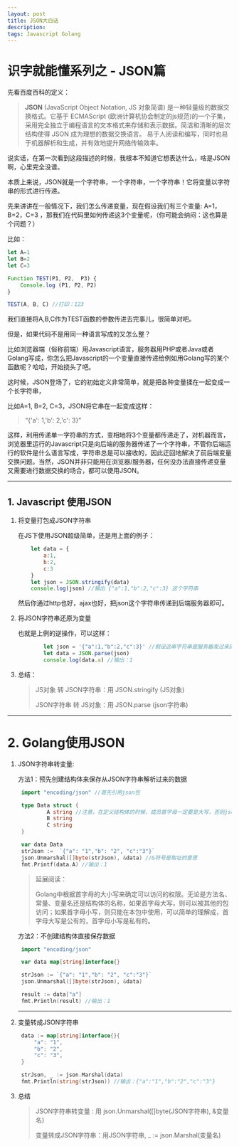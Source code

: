```yaml
---
layout: post
title: JSON大白话
description: 
tags: Javascript Golang
---
```


# 识字就能懂系列之 - JSON篇
先看百度百科的定义：

> **JSON** (JavaScript Object Notation, JS 对象简谱) 是一种轻量级的数据交换格式。它基于 ECMAScript (欧洲计算机协会制定的js规范)的一个子集，采用完全独立于编程语言的文本格式来存储和表示数据。简洁和清晰的层次结构使得 JSON 成为理想的数据交换语言。 易于人阅读和编写，同时也易于机器解析和生成，并有效地提升网络传输效率。

说实话，在第一次看到这段描述的时候，我根本不知道它想表达什么，啥是JSON啊，心里完全没谱。

本质上来说，JSON就是一个字符串，一个字符串，一个字符串！它将变量以字符串的形式进行传递。

先来讲讲在一般情况下，我们怎么传递变量，现在假设我们有三个变量:  A=1，B=2，C=3 ，那我们在代码里如何传递这3个变量呢，（你可能会纳闷：这也算是个问题？）

比如：

```javascript
let A=1
let B=2
let C=3

Function TEST(P1, P2,  P3) {
	Console.log (P1, P2, P2) 
}

TEST(A, B, C) //打印：123
```

我们直接将A,B,C作为TEST函数的参数传进去完事儿，很简单对吧。

但是，如果代码不是用同一种语言写成的又怎么整？

比如浏览器端（俗称前端）用Javascript语言，服务器用PHP或者Java或者Golang写成，你怎么把Javascript的一个变量直接传递给例如用Golang写的某个函数呢？哈哈，开始挠头了吧。

这时候，JSON登场了，它的初始定义非常简单，就是把各种变量揉在一起变成一个长字符串，

比如A=1, B=2, C=3，JSON将它串在一起变成这样：

> “{'a': 1,'b': 2,'c': 3}”

这样，利用传递单一字符串的方式，变相地将3个变量都传递走了，对机器而言，浏览器里运行的Javascript只是向后端的服务器传递了一个字符串，不管你后端运行的软件是什么语言写成，字符串总是可以接收的，因此迂回地解决了前后端变量交换问题。当然，JSON并非只能用在浏览器/服务器，任何没办法直接传递变量又需要进行数据交换的场合，都可以使用JSON。

---

## 1. Javascript 使用JSON

1. 将变量打包成JSON字符串

   在JS下使用JSON超级简单，还是用上面的例子：

   ```javascript
       let data = {
           a:1,
           b:2,
           c:3
       }
       let json = JSON.stringify(data)
       console.log(json) //输出 {"a":1,"b":2,"c":3} 这个字符串
   ```

   然后你通过http也好，ajax也好，把json这个字符串传递到后端服务器即可。

   

2. 将JSON字符串还原为变量

   也就是上例的逆操作，可以这样：

   ```javascript
           let json = '{"a":1,"b":2,"c":3}' //假设这串字符串是服务器发过来的
           let data = JSON.parse(json)
           console.log(data.a) //输出：1
   ```

3. 总结：

   >JS对象 转 JSON字符串：用 JSON.stringify (JS对象)
   >
   >JSON字符串 转 JS对象：用 JSON.parse (json字符串)

----

# 2. Golang使用JSON

1. JSON字符串转变量:

   方法1：预先创建结构体来保存从JSON字符串解析过来的数据

   ```go
   	import "encoding/json" //首先引用json包
   
   	type Data struct {
     		A string //注意，在定义结构体的时候，成员首字母一定要是大写，否则json包无法访问
     		B string
     		C string
   	}
   
   	var data Data
   	strJson :=  `{"a": "1","b": "2", "c":"3"}`
   	json.Unmarshal([]byte(strJson), &data) //&符号是取址的意思
   	fmt.Printf(data.A) //输出：1
   ```

   > 延展阅读：
   >
   > Golang中根据首字母的大小写来确定可以访问的权限。无论是方法名、常量、变量名还是结构体的名称，如果首字母大写，则可以被其他的包访问；如果首字母小写，则只能在本包中使用，可以简单的理解成，首字母大写是公有的，首字母小写是私有的。

   方法2：不创建结构体直接保存数据

   ```go
   	import "encoding/json"
   
   	var data map[string]interface{} 
   
   	strJson := `{"a": "1","b": "2", "c":"3"}`
   	json.Unmarshal([]byte(strJson), &data)
   
   	result := data["a"]
   	fmt.Println(result) //输出：1
   ```

   ----

2. 变量转成JSON字符串

   ```go
   	data := map[string]interface{}{
   		"a": "1",
   		"b": "2",
   		"c": "3",
   	}
   
   	strJson, _ := json.Marshal(data)
   	fmt.Println(string(strJson)) //输出：{"a":"1","b":"2","c":"3"}
   ```

3. 总结

   >JSON字符串转变量 : 用 json.Unmarshal([]byte(JSON字符串), &变量名)
   >
   >变量转成JSON字符串：用JSON字符串, _ := json.Marshal(变量名)